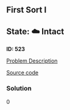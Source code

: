 ## First Sort I

## State: :cloud: **Intact**

**ID: 523**

[Problem Description](https://projecteuler.net/problem=523)

[Source code](main.cpp)

### Solution
0